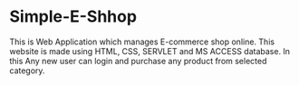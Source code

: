 # Simple-E-Shhop
This is Web Application which manages E-commerce shop online. This website is made using HTML, CSS, SERVLET and MS ACCESS database. In this Any new user can login and purchase any product from selected category.
